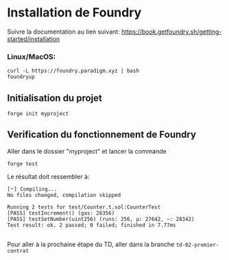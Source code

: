 # Installation de Foundry

Suivre la documentation au lien suivant: https://book.getfoundry.sh/getting-started/installation

### Linux/MacOS:
```
curl -L https://foundry.paradigm.xyz | bash
foundryup
```

## Initialisation du projet
```
forge init myproject
```

## Verification du fonctionnement de Foundry

Aller dans le dossier "myproject" et lancer la commande
```
forge test
```

Le résultat doit ressembler à:
```
[⠒] Compiling...
No files changed, compilation skipped

Running 2 tests for test/Counter.t.sol:CounterTest
[PASS] testIncrement() (gas: 28356)
[PASS] testSetNumber(uint256) (runs: 256, μ: 27642, ~: 28342)
Test result: ok. 2 passed; 0 failed; finished in 7.77ms
```

##

Pour aller à la prochaine étape du TD, aller dans la branche ``td-02-premier-contrat``
